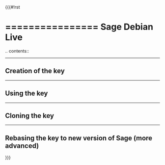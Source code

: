 {{{#!rst

================
Sage Debian Live
================

.. contents::

-------------------
Creation of the key
-------------------

-------------
Using the key
-------------

---------------
Cloning the key
---------------

-------------------------------------------------------
Rebasing the key to new version of Sage (more advanced)
-------------------------------------------------------

}}}
